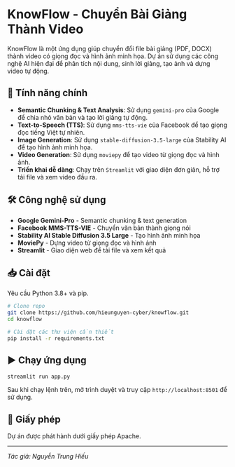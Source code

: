 # KnowFlow - Chuyển Bài Giảng Thành Video

KnowFlow là một ứng dụng giúp chuyển đổi file bài giảng (PDF, DOCX) thành video có giọng đọc và hình ảnh minh họa. Dự án sử dụng các công nghệ AI hiện đại để phân tích nội dung, sinh lời giảng, tạo ảnh và dựng video tự động.

## 🚀 Tính năng chính
- **Semantic Chunking & Text Analysis**: Sử dụng `gemini-pro` của Google để chia nhỏ văn bản và tạo lời giảng tự động.
- **Text-to-Speech (TTS)**: Sử dụng `mms-tts-vie` của Facebook để tạo giọng đọc tiếng Việt tự nhiên.
- **Image Generation**: Sử dụng `stable-diffusion-3.5-large` của Stability AI để tạo hình ảnh minh họa.
- **Video Generation**: Sử dụng `moviepy` để tạo video từ giọng đọc và hình ảnh.
- **Triển khai dễ dàng**: Chạy trên `Streamlit` với giao diện đơn giản, hỗ trợ tải file và xem video đầu ra.

## 🛠️ Công nghệ sử dụng
- **Google Gemini-Pro** - Semantic chunking & text generation
- **Facebook MMS-TTS-VIE** - Chuyển văn bản thành giọng nói
- **Stability AI Stable Diffusion 3.5 Large** - Tạo hình ảnh minh họa
- **MoviePy** - Dựng video từ giọng đọc và hình ảnh
- **Streamlit** - Giao diện web để tải file và xem kết quả

## 📥 Cài đặt
Yêu cầu Python 3.8+ và pip.

```bash
# Clone repo
git clone https://github.com/hieunguyen-cyber/knowflow.git
cd knowflow

# Cài đặt các thư viện cần thiết
pip install -r requirements.txt
```
## ▶️ Chạy ứng dụng
```bash
streamlit run app.py
```
Sau khi chạy lệnh trên, mở trình duyệt và truy cập `http://localhost:8501` để sử dụng.

## 📜 Giấy phép
Dự án được phát hành dưới giấy phép Apache.

---
_Tác giả: Nguyễn Trung Hiếu_
